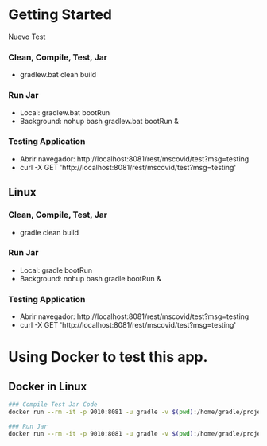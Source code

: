 # Getting Started

Nuevo Test

### Clean, Compile, Test, Jar

- gradlew.bat clean build

### Run Jar

- Local: gradlew.bat bootRun
- Background: nohup bash gradlew.bat bootRun &

### Testing Application

- Abrir navegador: http://localhost:8081/rest/mscovid/test?msg=testing
- curl -X GET 'http://localhost:8081/rest/mscovid/test?msg=testing'

## Linux

### Clean, Compile, Test, Jar

- gradle clean build

### Run Jar

- Local: gradle bootRun
- Background: nohup bash gradle bootRun &

### Testing Application

- Abrir navegador: http://localhost:8081/rest/mscovid/test?msg=testing
- curl -X GET 'http://localhost:8081/rest/mscovid/test?msg=testing'

# Using Docker to test this app.

## Docker in Linux

```bash
### Compile Test Jar Code
docker run --rm -it -p 9010:8081 -u gradle -v $(pwd):/home/gradle/project -w /home/gradle/project gradle gradle clean build

### Run Jar
docker run --rm -it -p 9010:8081 -u gradle -v $(pwd):/home/gradle/project -w /home/gradle/project gradle gradle bootRun &
```
